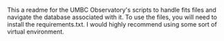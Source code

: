 This a readme for the UMBC Observatory's scripts to handle fits files and navigate the database associated with it.
To use the files, you will need to install the requirements.txt. I would highly recommend using some sort of virtual environment.

